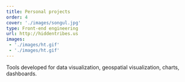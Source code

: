 ```yaml
---
title: Personal projects
order: 4
cover: './images/songul.jpg'
type: Front-end engineering
url: http://hiddentribes.us
images: 
 - './images/ht.gif'
 - './images/ht.gif'
---
```


Tools developed for data visualization, geospatial visualization, charts, dashboards.
